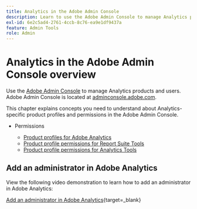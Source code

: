 ```yaml
---
title: Analytics in the Adobe Admin Console
description: Learn to use the Adobe Admin Console to manage Analytics products and users.
exl-id: 6e2c5ad4-2761-4ccb-8c76-ea9e1df9437a
feature: Admin Tools
role: Admin
---
```

# Analytics in the Adobe Admin Console overview

Use the [Adobe Admin Console](https://helpx.adobe.com/enterprise/using/admin-console.html) to manage Analytics products and users. Adobe Admin Console is located at [adminconsole.adobe.com](https://adminconsole.adobe.com/).

This chapter explains concepts you need to understand about Analytics-specific product profiles and permissions in the Adobe Admin Console.

* Permissions

    * [Product profiles for Adobe Analytics](/help/admin/admin-console/permissions/product-profile.md)
    * [Product profile permissions for Report Suite Tools](/help/admin/admin-console/permissions/report-suite-tools.md)
    * [Product profile permissions for Analytics Tools](/help/admin/admin-console/permissions/analytics-tools.md)

## Add an administrator in Adobe Analytics

View the following video demonstration to learn how to add an administrator in Adobe Analytics:

[Add an administrator in Adobe Analytics](https://video.tv.adobe.com/v/37648/?quality=12){target=_blank}
